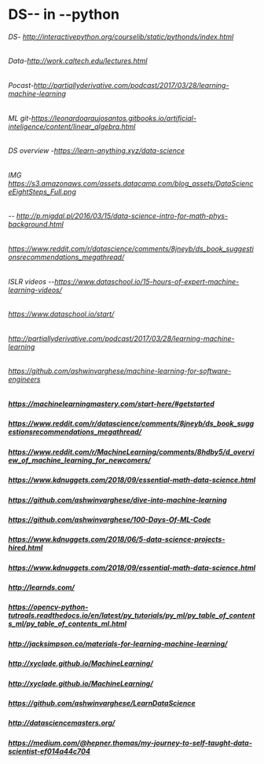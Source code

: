 # DS-- in --python
###### DS- http://interactivepython.org/courselib/static/pythonds/index.html
######  Data-http://work.caltech.edu/lectures.html
###### Pocast-http://partiallyderivative.com/podcast/2017/03/28/learning-machine-learning
######  ML git-https://leonardoaraujosantos.gitbooks.io/artificial-inteligence/content/linear_algebra.html 
###### DS overview -https://learn-anything.xyz/data-science 
###### IMG   https://s3.amazonaws.com/assets.datacamp.com/blog_assets/DataScienceEightSteps_Full.png
###### -- http://p.migdal.pl/2016/03/15/data-science-intro-for-math-phys-background.html 
######  https://www.reddit.com/r/datascience/comments/8jneyb/ds_book_suggestionsrecommendations_megathread/ 
###### ISLR videos --https://www.dataschool.io/15-hours-of-expert-machine-learning-videos/
###### https://www.dataschool.io/start/
###### http://partiallyderivative.com/podcast/2017/03/28/learning-machine-learning
###### https://github.com/ashwinvarghese/machine-learning-for-software-engineers
##### https://machinelearningmastery.com/start-here/#getstarted
##### https://www.reddit.com/r/datascience/comments/8jneyb/ds_book_suggestionsrecommendations_megathread/


#####  https://www.reddit.com/r/MachineLearning/comments/8hdby5/d_overview_of_machine_learning_for_newcomers/ 
#####  https://www.kdnuggets.com/2018/09/essential-math-data-science.html 
#####  https://github.com/ashwinvarghese/dive-into-machine-learning 
#####  https://github.com/ashwinvarghese/100-Days-Of-ML-Code  
#####  https://www.kdnuggets.com/2018/06/5-data-science-projects-hired.html 
#####  https://www.kdnuggets.com/2018/09/essential-math-data-science.html 
#####   http://learnds.com/ 
#####   https://opencv-python-tutroals.readthedocs.io/en/latest/py_tutorials/py_ml/py_table_of_contents_ml/py_table_of_contents_ml.html 
#####   http://jacksimpson.co/materials-for-learning-machine-learning/ 
#####   http://xyclade.github.io/MachineLearning/ 
#####    http://xyclade.github.io/MachineLearning/ 
#####  https://github.com/ashwinvarghese/LearnDataScience 
#####
#####
#####
#####
#####
#####
##### http://datasciencemasters.org/
##### https://medium.com/@hepner.thomas/my-journey-to-self-taught-data-scientist-ef014a44c704
